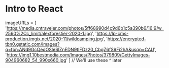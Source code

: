 # Intro to React



















imageURLs = [
  'https://media.cntraveler.com/photos/5ff68990d4c9d6b1c5a390b6/16:9/w_2560%2Cc_limit/alexforestier-2020-1.jpg',
  'https://lp-cms-production.imgix.net/2020-11/wildcamping.jpg',
  'https://encrypted-tbn0.gstatic.com/images?q=tbn:ANd9GcQedOSleSlZnEDN9tIFDz20_CbgZ6fS9Fi2hA&usqp=CAU',
  'https://img1.10bestmedia.com/Images/Photos/379809/GettyImages-904960682_54_990x660.jpg'
]
// We'll use these ^ later
